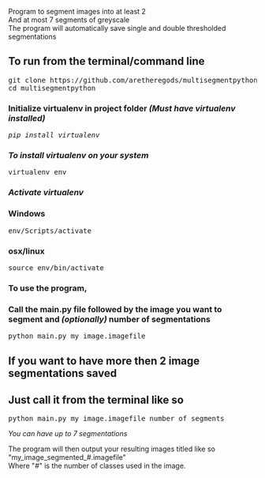Program to segment images into at least 2  
And at most 7 segments of greyscale  
The program will automatically save single and double thresholded segmentations  

<h2>To run from the terminal/command line</h2>  
<pre>git clone https://github.com/aretheregods/multisegmentpython  
cd multisegmentpython</pre>  
  
<h3>Initialize virtualenv in project folder <em>(Must have virtualenv installed)</h3>  
<pre>pip install virtualenv</pre> <h3>To install virtualenv on your system</h3></em>  
<pre>virtualenv env</pre>  
  
<h3><em>Activate virtualenv</em></h3>  
<h3>Windows</h3>  
<pre>env/Scripts/activate</pre>  
  
<h3>osx/linux</h3>  
<pre>source env/bin/activate</pre>  
  
<h3>To use the program,</h3>  
<h3>Call the main.py file followed by the image you want to segment and <em>(optionally)</em> number of segmentations</h3>  
<pre>python main.py my_image.imagefile</pre>  
  
  
<h2>If you want to have more then 2 image segmentations saved</h2>  
<h2>Just call it from the terminal like so</h2>  
<pre>python main.py my_image.imagefile number_of_segments</pre> <em>You can have up to 7 segmentations</em>  
  
The program will then output your resulting images titled like so "my_image_segmented_#.imagefile"  
Where "#" is the number of classes used in the image.  
